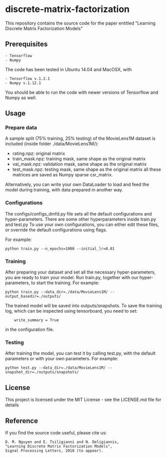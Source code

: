 # discrete-matrix-factorization
This repository contains the source code for the paper entitled "Learning Discrete Matrix Factorization Models"

## Prerequisites
```
- Tensorflow 
- Numpy 
```
The code has been tested in Ubuntu 14.04 and MacOSX, with
```
- Tensorflow v.1.2.1
- Numpy v.1.12.1 
```
You should be able to run the code with newer versions of Tensorflow and Numpy as well. 

## Usage
### Prepare data
A sample split (75% training, 25% testing) of the MovieLens1M dataset is included (inside folder ./data/MovieLens1M/):
- rating.npz: original matrix 
- train_mask.npz: training mask, same shape as the original matrix
- val_mask.npz: validation mask, same shape as the original matrix
- test_mask.npz: testing mask, same shape as the original matrix
all these matrices are saved as Numpy sparse csr_matrix. 

Alternatively, you can write your own DataLoader to load and feed the model during training, with data prepared in another way.

### Configurations
The configs/configs_dmfd.py file sets all the default configurations and hyper-parameters.
There are some other hyperparameters inside train.py and test.py
To use your own configurations, you can either edit these files, or override the default configurations using flags.

For example:
```
python train.py --n_epochs=1000 --initial_lr=0.01
```

### Training
After preparing your dataset and set all the necessary hyper-parameters, you are ready to train your model.
Run train.py, together with our hyper-parameters, to start the training. For example:
```
python train.py --data_dir=./data/MovieLens1M/ --output_basedir=./outputs/
```
The trained model will be saved into outputs/snapshots.
To save the training log, which can be inspected using tensorboard, you need to set:
```
    write_summary = True
```
in the configuration file.

### Testing
After training the model, you can test it by calling test.py, with the default parameters or with your own parameters. For example:
```
python test.py --data_dir=./data/MovieLens1M/ --snapshot_dir=./outputs/snapshots/
```

## License
This project is licensed under the MIT License - see the LICENSE.md file for details

## Reference
If you find the source code useful, please cite us:
```
D. M. Nguyen and E. Tsiligianni and N. Deligiannis, 
"Learning Discrete Matrix Factorization Models", 
Signal Processing Letters, 2018 (to appear).
```